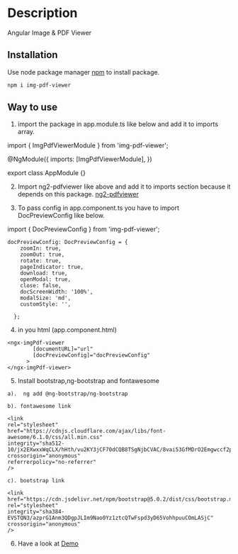 # Description

Angular Image & PDF Viewer

## Installation

Use node package manager [npm](https://www.npmjs.com/package/img-pdf-viewer) to install package.

```bash
npm i img-pdf-viewer
```

## Way to use

1. import the package in app.module.ts like below and add it to imports array.

import { ImgPdfViewerModule } from 'img-pdf-viewer';

@NgModule({
imports: [ImgPdfViewerModule],
})

export class AppModule {}

2.  Import ng2-pdfviewer like above and add it to imports section because it depends on this package.
    [ng2-pdfviewer](https://www.npmjs.com/package/ng2-pdf-viewer)

3.  To pass config in app.component.ts you have to import DocPreviewConfig like below.

import { DocPreviewConfig } from 'img-pdf-viewer';

```
docPreviewConfig: DocPreviewConfig = {
    zoomIn: true,
    zoomOut: true,
    rotate: true,
    pageIndicator: true,
    download: true,
    openModal: true,
    close: false,
    docScreenWidth: '100%',
    modalSize: 'md',
    customStyle: '',

  };

```

4. in you html (app.component.html)

```
<ngx-imgPdf-viewer
        [documentURL]="url"
        [docPreviewConfig]="docPreviewConfig"
      >
</ngx-imgPdf-viewer>

```

5. Install bootstrap,ng-bootstrap and fontawesome

```
a).  ng add @ng-bootstrap/ng-bootstrap

b). fontawesome link

<link
rel="stylesheet"
href="https://cdnjs.cloudflare.com/ajax/libs/font-awesome/6.1.0/css/all.min.css"
integrity="sha512-10/jx2EXwxxWqCLX/hHth/vu2KY3jCF70dCQB8TSgNjbCVAC/8vai53GfMDrO2Emgwccf2pJqxct9ehpzG+MTw=="
crossorigin="anonymous"
referrerpolicy="no-referrer"
/>

c). bootstrap link

<link
href="https://cdn.jsdelivr.net/npm/bootstrap@5.0.2/dist/css/bootstrap.min.css"
rel="stylesheet"
integrity="sha384-EVSTQN3/azprG1Anm3QDgpJLIm9Nao0Yz1ztcQTwFspd3yD65VohhpuuCOmLASjC"
crossorigin="anonymous"
/>
```

6. Have a look at [Demo](https://stackblitz.com/edit/img-pdf-viewer)

